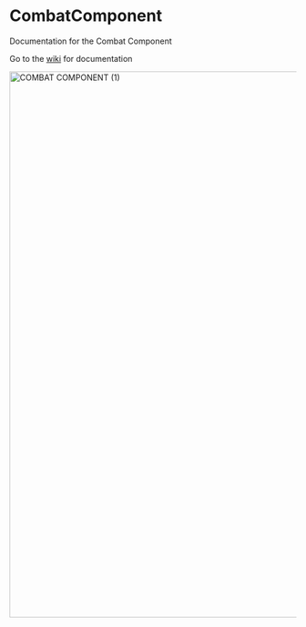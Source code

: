# CombatComponent
Documentation for the Combat Component

Go to the [wiki](https://github.com/dylogaming/CombatComponent/wiki) for documentation

<img width="960" alt="COMBAT COMPONENT (1)" src="https://github.com/user-attachments/assets/af2aa81b-bde8-4a6e-a671-bd7196c4b526">

